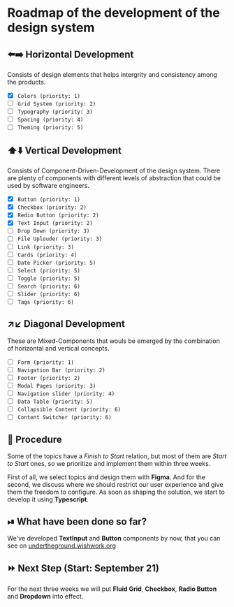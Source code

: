 # Roadmap of the development of the design system

## ⬅️➡️ Horizontal Development

Consists of design elements that helps intergrity and consistency among the products. 

- [x] `Colors (priority: 1)`
- [ ] `Grid System (priority: 2)`
- [ ] `Typography (priority: 3)`
- [ ] `Spacing (priority: 4)`
- [ ] `Theming (priority: 5)`

## ⬆️⬇️ Vertical Development

Consists of Component-Driven-Development of the design system. There are plenty of components with different levels of abstraction 
that could be used by software engineers.

- [x] `Button (priority: 1)`
- [x] `Checkbox (priority: 2)`
- [x] `Redio Button (priority: 2)`
- [x] `Text Input (priority: 2)`
- [ ] `Drop Down (priority: 3)`
- [ ] `File Uplouder (priority: 3)`
- [ ] `Link (priority: 3)`
- [ ] `Cards (priority: 4)`
- [ ] `Date Picker (priority: 5)`
- [ ] `Select (priority: 5)`
- [ ] `Toggle (priority: 5)`
- [ ] `Search (priority: 6)`
- [ ] `Slider (priority: 6)`
- [ ] `Tags (priority: 6)`

## ↗️↙️ Diagonal Development

These are Mixed-Components that wouls be emerged by the combination of horizontal and vertical concepts.

- [ ] `Form (priority: 1)`
- [ ] `Navigation Bar (priority: 2)`
- [ ] `Footer (priority: 2)`
- [ ] `Modal Pages (priority: 3)`
- [ ] `Navigation slider (priority: 4)`
- [ ] `Data Table (priority: 5)`
- [ ] `Collapsible Content (priority: 6)`
- [ ] `Content Switcher (priority: 6)`

## 🔄 Procedure

Some of the topics have a *Finish to Start* relation, but most of them are *Start to Start* ones, so we prioritize and implement them within three weeks.

First of all, we select topics and design them with **Figma**. And for the second, we discuss where we should restrict our user experience and give them the freedom to configure. As soon as shaping the solution, we start to develop it using **Typescript**.

## ⏯ What have been done so far?

We've developed **TextInput** and **Button** components by now, that you can see on [undertheground.wishwork.org](https://undertheground.wishwork.org) 

## ⏩ Next Step (Start: September 21)

For the next three weeks we will put **Fluid Grid**, **Checkbox**, **Radio Button** and **Dropdown** into effect.



